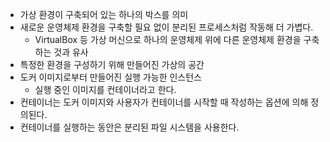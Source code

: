 - 가상 환경이 구축되어 있는 하나의 박스를 의미
- 새로운 운영체제 환경을 구축할 필요 없이 분리된 프로세스처럼 작동해 더 가볍다.
	- VirtualBox 등 가상 머신으로 하나의 운영체제 위에 다른 운영체제 환경을 구축하는 것과 유사
- 특정한 환경을 구성하기 위해 만들어진 가상의 공간
- 도커 이미지로부터 만들어진 실행 가능한 인스턴스
	- 실행 중인 이미지를 컨테이너라고 한다.
- 컨테이너는 도커 이미지와 사용자가 컨테이너를 시작할 때 작성하는 옵션에 의해 정의된다.
- 컨테이너를 실행하는 동안은 분리된 파일 시스템을 사용한다.
